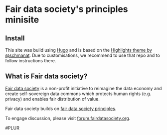 # Fair data society's principles minisite

## Install

This site was build using [Hugo](https://gohugo.io) and is based on the [Highlights theme by @schmanat](https://github.com/schmanat/hugo-highlights-theme). Due to customisations, we recommend to use that repo and to follow instructions there.

## What is Fair data society?

[Fair data society](https://fairdatasociety.org) is a non-profit initiative to reimagine the data economy and create self-sovereign data commons which protects human rights (e.g. privacy) and enables fair distribution of value.

Fair data society builds on [fair data society principles](https://principles.fairdatasociety.org).

To engage discussion, please visit [forum.fairdatasociety.org](https://forum.fairdatasociety.org).

#PLUR
